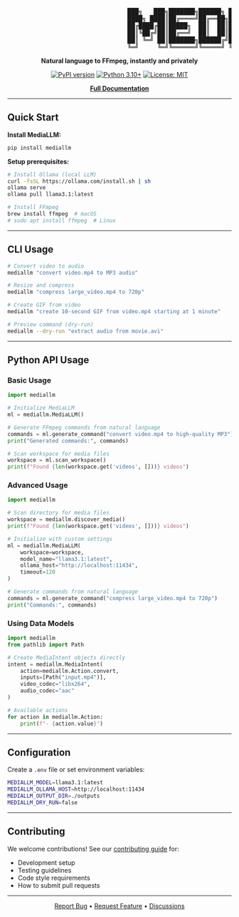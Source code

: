 <pre>
                                ███╗   ███╗███████╗██████╗ ██╗ █████╗ ██╗     ██╗     ███╗   ███╗
                                ████╗ ████║██╔════╝██╔══██╗██║██╔══██╗██║     ██║     ████╗ ████║
                                ██╔████╔██║█████╗  ██║  ██║██║███████║██║     ██║     ██╔████╔██║
                                ██║╚██╔╝██║██╔══╝  ██║  ██║██║██╔══██║██║     ██║     ██║╚██╔╝██║
                                ██║ ╚═╝ ██║███████╗██████╔╝██║██║  ██║███████╗███████╗██║ ╚═╝ ██║
                                ╚═╝     ╚═╝╚══════╝╚═════╝ ╚═╝╚═╝  ╚═╝╚══════╝╚══════╝╚═╝     ╚═╝
</pre>

<div align="center">

**Natural language to FFmpeg, instantly and privately**

[![PyPI version](https://img.shields.io/pypi/v/mediallm)](https://pypi.org/project/mediallm/)
[![Python 3.10+](https://img.shields.io/badge/python-3.10+-blue.svg)](https://www.python.org/downloads/)
[![License: MIT](https://img.shields.io/badge/License-MIT-yellow.svg)](https://opensource.org/licenses/MIT)

**[Full Documentation](https://mediallm.arunbrahma.com/)**

</div>

---

## Quick Start

**Install MediaLLM:**
```bash
pip install mediallm
```

**Setup prerequisites:**
```bash
# Install Ollama (local LLM)
curl -fsSL https://ollama.com/install.sh | sh
ollama serve
ollama pull llama3.1:latest

# Install FFmpeg
brew install ffmpeg  # macOS
# sudo apt install ffmpeg  # Linux
```

---

## CLI Usage

```bash
# Convert video to audio
mediallm "convert video.mp4 to MP3 audio"

# Resize and compress
mediallm "compress large_video.mp4 to 720p"

# Create GIF from video
mediallm "create 10-second GIF from video.mp4 starting at 1 minute"

# Preview command (dry-run)
mediallm --dry-run "extract audio from movie.avi"
```

---

## Python API Usage

### Basic Usage
```python
import mediallm

# Initialize MediaLLM
ml = mediallm.MediaLLM()

# Generate FFmpeg commands from natural language
commands = ml.generate_command("convert video.mp4 to high-quality MP3")
print("Generated commands:", commands)

# Scan workspace for media files
workspace = ml.scan_workspace()
print(f"Found {len(workspace.get('videos', []))} videos")
```

### Advanced Usage
```python
import mediallm

# Scan directory for media files
workspace = mediallm.discover_media()
print(f"Found {len(workspace.get('videos', []))} videos")

# Initialize with custom settings
ml = mediallm.MediaLLM(
    workspace=workspace,
    model_name="llama3.1:latest", 
    ollama_host="http://localhost:11434",
    timeout=120
)

# Generate commands from natural language
commands = ml.generate_command("compress large_video.mp4 to 720p")
print("Commands:", commands)
```

### Using Data Models
```python
import mediallm
from pathlib import Path

# Create MediaIntent objects directly
intent = mediallm.MediaIntent(
    action=mediallm.Action.convert,
    inputs=[Path("input.mp4")],
    video_codec="libx264",
    audio_codec="aac"
)

# Available actions
for action in mediallm.Action:
    print(f"- {action.value}")
```

---

## Configuration

Create a `.env` file or set environment variables:

```bash
MEDIALLM_MODEL=llama3.1:latest
MEDIALLM_OLLAMA_HOST=http://localhost:11434
MEDIALLM_OUTPUT_DIR=./outputs
MEDIALLM_DRY_RUN=false
```

---

## Contributing

We welcome contributions! See our [contributing guide](../../CONTRIBUTING.md) for:
- Development setup
- Testing guidelines  
- Code style requirements
- How to submit pull requests

---


<div align="center">

[Report Bug](https://github.com/iamarunbrahma/mediallm/issues) • [Request Feature](https://github.com/iamarunbrahma/mediallm/issues) • [Discussions](https://github.com/iamarunbrahma/mediallm/discussions)

</div>
